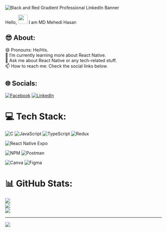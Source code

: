 ![Black and Red Gradient Professional LinkedIn Banner](https://i.postimg.cc/cLS49jCM/Black-and-White-Gradient-Personal-Linked-In-Banner.png)

Hello, <img style="height:30px" src="https://raw.githubusercontent.com/nixin72/nixin72/master/wave.gif"> I am MD Mehedi Hasan 
## 😎 About:
😄 Pronouns: He/His.  <br />
🌱 I’m currently learning more about React Native.<br />
💬 Ask me about React Native or any tech-related stuff.<br />
📫 How to reach me: Check the social links below.<br />


## 🌐 Socials:
[![Facebook](https://img.shields.io/badge/Facebook-%231877F2.svg?logo=Facebook&logoColor=white)](https://www.facebook.com/MehediHasanRimon0/) [![LinkedIn](https://img.shields.io/badge/LinkedIn-%230077B5.svg?logo=linkedin&logoColor=white)](https://www.linkedin.com/in/mehedi-hasan-7222122b2/) 

# 💻 Tech Stack:
![C](https://img.shields.io/badge/c-%2300599C.svg?style=for-the-badge&logo=c&logoColor=white) 
![JavaScript](https://img.shields.io/badge/javascript-%23323330.svg?style=for-the-badge&logo=javascript&logoColor=%23F7DF1E) 
![TypeScript](https://img.shields.io/badge/TypeScript-%23007ACC.svg?style=for-the-badge&logo=typescript&logoColor=white) 
![Redux](https://img.shields.io/badge/Redux-%23593d88.svg?style=for-the-badge&logo=redux&logoColor=white) 

![React Native Expo](https://img.shields.io/badge/React_Native_Expo-000020.svg?style=for-the-badge&logo=expo&logoColor=white) 

![NPM](https://img.shields.io/badge/NPM-%23000000.svg?style=for-the-badge&logo=npm&logoColor=white) 
![Postman](https://img.shields.io/badge/Postman-FF6C37?style=for-the-badge&logo=postman&logoColor=white) 

![Canva](https://img.shields.io/badge/Canva-%2300C4CC.svg?style=for-the-badge&logo=Canva&logoColor=white) 
![Figma](https://img.shields.io/badge/figma-%23F24E1E.svg?style=for-the-badge&logo=figma&logoColor=white) 

# 📊 GitHub Stats:
![](https://github-readme-stats.vercel.app/api?username=MHRimon44&theme=tokyonight&hide_border=false&include_all_commits=false&count_private=false)<br/>
![](https://github-readme-streak-stats.herokuapp.com/?user=MHRimon44&theme=tokyonight&hide_border=false)<br/>
![](https://github-readme-stats.vercel.app/api/top-langs/?username=MHRimon44&theme=tokyonight&hide_border=false&include_all_commits=false&count_private=false&layout=compact)

---

[![](https://visitcount.itsvg.in/api?id=MHRimon44&icon=0&color=0)](https://visitcount.itsvg.in)

